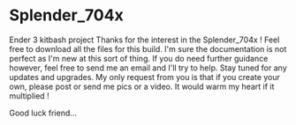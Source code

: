 # Splender_704x
Ender 3 kitbash project
Thanks for the interest in the Splender_704x !
Feel free to download all the files for this build.
I'm sure the documentation is not perfect as I'm new at this sort of thing.
If you do need further guidance however, feel free to send me an email and I'll try to help.
Stay tuned for any updates and upgrades.
My only request from you is that if you create your own, please post or send me pics or a video.
It would warm my heart if it multiplied !

Good luck friend...
